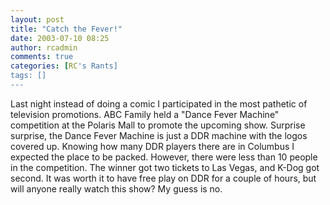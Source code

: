 ```yaml
---
layout: post
title: "Catch the Fever!"
date: 2003-07-10 08:25
author: rcadmin
comments: true
categories: [RC's Rants]
tags: []
---
```

Last night instead of doing a comic I participated in the most pathetic of television promotions. ABC Family held a "Dance Fever Machine" competition at the Polaris Mall to promote the upcoming show. Surprise surprise, the Dance Fever Machine is just a DDR machine with the logos covered up. Knowing how many DDR players there are in Columbus I expected the place to be packed. However, there were less than 10 people in the competition. The winner got two tickets to Las Vegas, and K-Dog got second. It was worth it to have free play on DDR for a couple of hours, but will anyone really watch this show? My guess is no.
